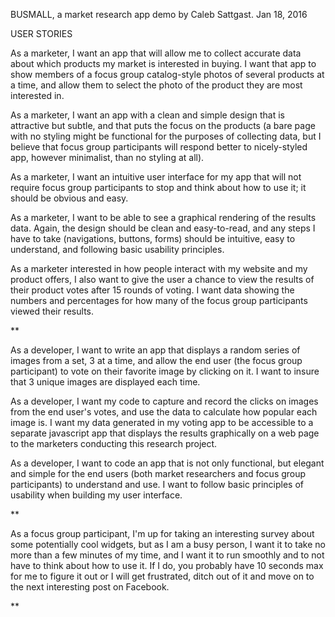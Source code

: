 BUSMALL, a market research app demo by Caleb Sattgast.
Jan 18, 2016

USER STORIES

As a marketer, I want an app that will allow me to collect accurate data about which products my market is interested in buying. I want that app to show members of a focus group catalog-style photos of several products at a time, and allow them to select the photo of the product they are most interested in.

As a marketer, I want an app with a clean and simple design that is attractive but subtle, and that puts the focus on the products (a bare page with no styling might be functional for the purposes of collecting data, but I believe that focus group participants will respond better to nicely-styled app, however minimalist, than no styling at all).

As a marketer, I want an intuitive user interface for my app that will not require focus group participants to stop and think about how to use it; it should be obvious and easy.

As a marketer, I want to be able to see a graphical rendering of the results data. Again, the design should be clean and easy-to-read, and any steps I have to take (navigations, buttons, forms) should be intuitive, easy to understand, and following basic usability principles.

As a marketer interested in how people interact with my website and my product offers, I also want to give the user a chance to view the results of their product votes after 15 rounds of voting. I want data showing the numbers and percentages for how many of the focus group participants viewed their results.

**

As a developer, I want to write an app that displays a random series of images from a set, 3 at a time, and allow the end user (the focus group participant) to vote on their favorite image by clicking on it. I want to insure that 3 unique images are displayed each time.

As a developer, I want my code to capture and record the clicks on images from the end user's votes, and use the data to calculate how popular each image is. I want my data generated in my voting app to be accessible to a separate javascript app that displays the results graphically on a web page to the marketers conducting this research project.

As a developer, I want to code an app that is not only functional, but elegant and simple for the end users (both market researchers and focus group participants) to understand and use. I want to follow basic principles of usability when building my user interface.

**

As a focus group participant, I'm up for taking an interesting survey about some potentially cool widgets, but as I am a busy person, I want it to take no more than a few minutes of my time, and I want it to run smoothly and to not have to think about how to use it. If I do, you probably have 10 seconds max for me to figure it out or I will get frustrated, ditch out of it and move on to the next interesting post on Facebook.

**
